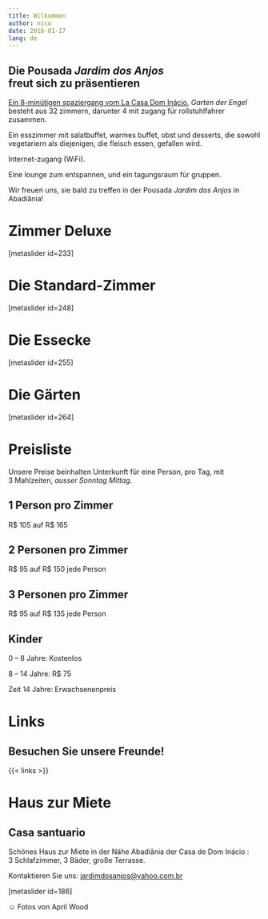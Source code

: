 ```yaml
---
title: Wilkommen
author: nico
date: 2016-01-17
lang: de
---
```


## Die Pousada <i>Jardim dos Anjos</i><br />freut sich zu präsentieren

<a href="http://goo.gl/maps/i1L2U"><span class="domInacio">Ein 8-minütigen spaziergang vom La Casa Dom Inácio</span></a>, <i>Garten der Engel</i> besteht aus 32 zimmern, darunter 4 mit zugang für rollstuhlfahrer zusammen.

Ein esszimmer mit salatbuffet, warmes buffet, obst und desserts, die sowohl vegetariern als diejenigen, die fleisch essen, gefallen wird.

Internet-zugang (WiFi).

Eine lounge zum entspannen, und ein tagungsraum für gruppen.

Wir freuen uns, sie bald zu treffen in der Pousada <i>Jardim dos Anjos</i> in Abadiânia!

<h1 id="photos_chambres_deluxes">Zimmer Deluxe</h1>
[metaslider id=233]

<h1 id="photos_chambres_standards">Die Standard-Zimmer</h1>
[metaslider id=248]

<h1 id="photos_coin-repas">Die Essecke</h1>
[metaslider id=255]

<h1 id="photos_jardins">Die Gärten</h1>
[metaslider id=264]

<div style="display: none;">
<h1>Bilder</h1>
[metaslider id=92]
*Fotos von Pasha Antonov: <a href="http://www.pavelantonov.com">www.pavelantonov.com</a>
</div>

<h1>Preisliste</h1>
Unsere Preise beinhalten Unterkunft für eine Person, pro Tag, mit 3 Mahlzeiten, <em>ausser Sonntag Mittag</em>.

<h2>1 Person pro Zimmer</h2>
R$ 105 auf R$ 165
<h2>2 Personen pro Zimmer</h2>
R$ 95 auf R$ 150 jede Person
<h2>3 Personen pro Zimmer</h2>
R$ 95 auf R$ 135 jede Person
<h2>Kinder</h2>
0 – 8 Jahre: Kostenlos

8 – 14 Jahre: R$ 75

Zeit 14 Jahre: <span id="result_box" class="short_text" lang="de" tabindex="-1"><span class="hps">Erwachsenenpreis</span></span>

<!--
<h1>Zeugnis</h1>
-->
<!-- Vide -->

<h1>Links</h1>
<h2>Besuchen Sie unsere Freunde!</h2>

{{< links >}}

<h1>Haus zur Miete</h1>
<h2>Casa santuario</h2>
Schönes Haus zur Miete in der Nähe Abadiânia der Casa de Dom Inácio : 3 Schlafzimmer, 3 Bäder, große Terrasse.

Kontaktieren Sie uns: <a href="mailto:jardimdosanjos@yahoo.com.br">jardimdosanjos@yahoo.com.br</a>

[metaslider id=186]

☺ Fotos von April Wood

